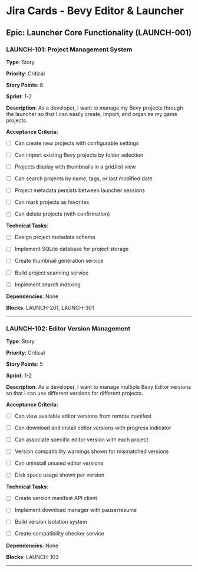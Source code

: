# Jira Cards - Bevy Editor & Launcher



## Epic: Launcher Core Functionality (LAUNCH-001)



### LAUNCH-101: Project Management System

**Type**: Story  

**Priority**: Critical  

**Story Points**: 8  

**Sprint**: 1-2  



**Description**: As a developer, I want to manage my Bevy projects through the launcher so that I can easily create, import, and organize my game projects.



**Acceptance Criteria**:

- [ ] Can create new projects with configurable settings

- [ ] Can import existing Bevy projects by folder selection

- [ ] Projects display with thumbnails in a grid/list view

- [ ] Can search projects by name, tags, or last modified date

- [ ] Project metadata persists between launcher sessions

- [ ] Can mark projects as favorites

- [ ] Can delete projects (with confirmation)



**Technical Tasks**:

- [ ] Design project metadata schema

- [ ] Implement SQLite database for project storage

- [ ] Create thumbnail generation service

- [ ] Build project scanning service

- [ ] Implement search indexing



**Dependencies**: None  

**Blocks**: LAUNCH-201, LAUNCH-301



---



### LAUNCH-102: Editor Version Management

**Type**: Story  

**Priority**: Critical  

**Story Points**: 5  

**Sprint**: 1-2  



**Description**: As a developer, I want to manage multiple Bevy Editor versions so that I can use different versions for different projects.



**Acceptance Criteria**:

- [ ] Can view available editor versions from remote manifest

- [ ] Can download and install editor versions with progress indicator

- [ ] Can associate specific editor version with each project

- [ ] Version compatibility warnings shown for mismatched versions

- [ ] Can uninstall unused editor versions

- [ ] Disk space usage shown per version



**Technical Tasks**:

- [ ] Create version manifest API client

- [ ] Implement download manager with pause/resume

- [ ] Build version isolation system

- [ ] Create compatibility checker service



**Dependencies**: None  

**Blocks**: LAUNCH-103



---

